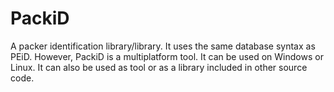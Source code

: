 # PackiD
A packer identification library/library.
It uses the same database syntax as PEiD. However, PackiD is a multiplatform tool. It can be used on Windows or Linux. It can also be used as tool or as a library included in other source code. 
